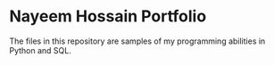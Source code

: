 # Nayeem Hossain Portfolio
The files in this repository are samples of my programming abilities in Python and SQL.
